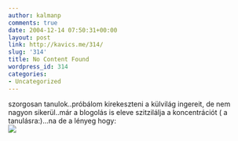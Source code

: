 ```yaml
---
author: kalmanp
comments: true
date: 2004-12-14 07:50:31+00:00
layout: post
link: http://kavics.me/314/
slug: '314'
title: No Content Found
wordpress_id: 314
categories:
- Uncategorized
---
```


szorgosan tanulok..próbálom kirekeszteni a külvilág ingereit, de nem nagyon sikerül..már a blogolás is eleve szitzilálja a koncentrációt ( a tanulásra:)...na de a lényeg hogy:  
**![](http://kavics.freeblog.hu/Files/szintezis.JPG)**
